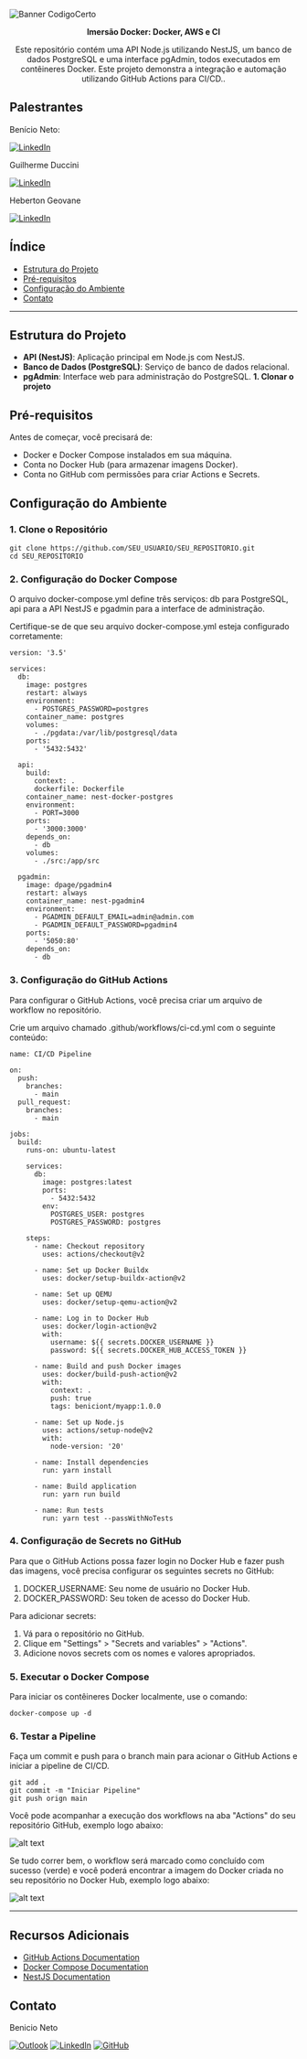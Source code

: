 ![Banner CodigoCerto](https://utfs.io/f/3b2340e8-5523-4aca-a549-0688fd07450e-j4edu.jfif)

<p align="center"> <strong>Imersão Docker: Docker, AWS e CI</strong></p>
  
<p align="center">Este repositório contém uma API Node.js utilizando NestJS, um banco de dados PostgreSQL e uma interface pgAdmin, todos executados em contêineres Docker. Este projeto demonstra a integração e automação utilizando GitHub Actions para CI/CD..</P>

## Palestrantes

Benício Neto: 

[![LinkedIn](https://img.shields.io/badge/LinkedIn-000?style=for-the-badge&logo=linkedin&logoColor=0E76A8)](https://www.linkedin.com/in/benicio-neto/)

Guilherme Duccini

[![LinkedIn](https://img.shields.io/badge/LinkedIn-000?style=for-the-badge&logo=linkedin&logoColor=0E76A8)](https://www.linkedin.com/in/guilhermeduccini/)

Heberton  Geovane 

[![LinkedIn](https://img.shields.io/badge/LinkedIn-000?style=for-the-badge&logo=linkedin&logoColor=0E76A8)](
https://www.linkedin.com/in/heberton-geovane/)


## Índice

- [Estrutura do Projeto](#estrutura-do-projeto)
- [Pré-requisitos](#pré-requisitos)
- [Configuração do Ambiente](#configuração-do-ambiente)
- [Contato](#contato)

---

## Estrutura do Projeto

- **API (NestJS)**: Aplicação principal em Node.js com NestJS.
- **Banco de Dados (PostgreSQL)**: Serviço de banco de dados relacional.
- **pgAdmin**: Interface web para administração do PostgreSQL.
**1. Clonar o projeto**

## Pré-requisitos

Antes de começar, você precisará de:

- Docker e Docker Compose instalados em sua máquina.
- Conta no Docker Hub (para armazenar imagens Docker).
- Conta no GitHub com permissões para criar Actions e Secrets.

## Configuração do Ambiente

### 1. Clone o Repositório

```
git clone https://github.com/SEU_USUARIO/SEU_REPOSITORIO.git
cd SEU_REPOSITORIO
```
### 2. Configuração do Docker Compose

O arquivo docker-compose.yml define três serviços: db para PostgreSQL, api para a API NestJS e pgadmin para a interface de administração.

Certifique-se de que seu arquivo docker-compose.yml esteja configurado corretamente:

```
version: '3.5'

services:
  db:
    image: postgres
    restart: always
    environment:
      - POSTGRES_PASSWORD=postgres
    container_name: postgres
    volumes:
      - ./pgdata:/var/lib/postgresql/data
    ports:
      - '5432:5432'

  api:
    build:
      context: .
      dockerfile: Dockerfile
    container_name: nest-docker-postgres
    environment:
      - PORT=3000
    ports:
      - '3000:3000'
    depends_on:
      - db
    volumes:
      - ./src:/app/src

  pgadmin:
    image: dpage/pgadmin4
    restart: always
    container_name: nest-pgadmin4
    environment:
      - PGADMIN_DEFAULT_EMAIL=admin@admin.com
      - PGADMIN_DEFAULT_PASSWORD=pgadmin4
    ports:
      - '5050:80'
    depends_on:
      - db
```

### 3. Configuração do GitHub Actions

Para configurar o GitHub Actions, você precisa criar um arquivo de workflow no repositório.

Crie um arquivo chamado .github/workflows/ci-cd.yml com o seguinte conteúdo:

```
name: CI/CD Pipeline

on:
  push:
    branches:
      - main
  pull_request:
    branches:
      - main

jobs:
  build:
    runs-on: ubuntu-latest

    services:
      db:
        image: postgres:latest
        ports:
          - 5432:5432
        env:
          POSTGRES_USER: postgres
          POSTGRES_PASSWORD: postgres

    steps:
      - name: Checkout repository
        uses: actions/checkout@v2

      - name: Set up Docker Buildx
        uses: docker/setup-buildx-action@v2

      - name: Set up QEMU
        uses: docker/setup-qemu-action@v2

      - name: Log in to Docker Hub
        uses: docker/login-action@v2
        with:
          username: ${{ secrets.DOCKER_USERNAME }}
          password: ${{ secrets.DOCKER_HUB_ACCESS_TOKEN }}

      - name: Build and push Docker images
        uses: docker/build-push-action@v2
        with:
          context: .
          push: true
          tags: beniciont/myapp:1.0.0
          
      - name: Set up Node.js
        uses: actions/setup-node@v2
        with:
          node-version: '20'

      - name: Install dependencies
        run: yarn install

      - name: Build application
        run: yarn run build

      - name: Run tests
        run: yarn test --passWithNoTests
```

### 4. Configuração de Secrets no GitHub

Para que o GitHub Actions possa fazer login no Docker Hub e fazer push das imagens, você precisa configurar os seguintes secrets no GitHub:

1. DOCKER_USERNAME: Seu nome de usuário no Docker Hub.
2. DOCKER_PASSWORD: Seu token de acesso do Docker Hub.

Para adicionar secrets:

1. Vá para o repositório no GitHub.
2. Clique em "Settings" > "Secrets and variables" > "Actions".
3. Adicione novos secrets com os nomes e valores apropriados.

### 5. Executar o Docker Compose 

Para iniciar os contêineres Docker localmente, use o comando:

```
docker-compose up -d
```

### 6. Testar a Pipeline 

Faça um commit e push para o branch main para acionar o GitHub Actions e iniciar a pipeline de CI/CD.

```
git add .
git commit -m "Iniciar Pipeline"
git push orign main 
```

Você pode acompanhar a execução dos workflows na aba "Actions" do seu repositório GitHub, exemplo logo abaixo: 

![alt text](image.png)

Se tudo correr bem, o workflow será marcado como concluído com sucesso (verde) e você poderá encontrar a imagem do Docker criada no seu repositório no Docker Hub, exemplo logo abaixo:

![alt text](image-1.png)

---
## Recursos Adicionais

- [GitHub Actions Documentation](https://docs.github.com/en/actions)
- [Docker Compose Documentation](https://docs.docker.com/compose/)
- [NestJS Documentation](https://docs.nestjs.com/)

## Contato

Benicio Neto

[![Outlook](https://img.shields.io/badge/Email-000?style=for-the-badge&logo=microsoft-outlook&logoColor=0078D4)](mailto:benicio.neto@outlook.com)
[![LinkedIn](https://img.shields.io/badge/LinkedIn-000?style=for-the-badge&logo=linkedin&logoColor=0E76A8)](https://www.linkedin.com/in/benicio-neto/)
[![GitHub](https://img.shields.io/badge/GitHub-000?style=for-the-badge&logo=github&logoColor=white)](https://github.com/beniciont)